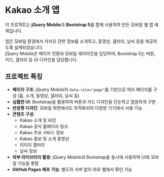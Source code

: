 # Kakao 소개 앱

이 프로젝트는 **jQuery Mobile**과 **Bootstrap 5**를 함께 사용하여 만든 모바일 웹 앱 예제입니다.  

앱은 모바일 환경에서 카카오 관련 정보를 소개하고, 동영상, 갤러리, 날씨 등을 제공하도록 설계되었습니다.  
jQuery Mobile은 페이지 전환과 모바일 레이아웃을 담당하며, Bootstrap 5는 버튼, 카드, 갤러리 등 UI 디자인을 담당합니다.  

## 프로젝트 특징

- **페이지 구조**: jQuery Mobile의 `data-role="page"`를 기반으로 여러 페이지를 구성 (홈, 소개, 동영상, 갤러리, 날씨 등)  
- **심플한 UI**: Bootstrap을 활용하여 버튼과 카드 디자인을 단순하고 깔끔하게 구현  
- **반응형 디자인**: 모바일 화면에서도 최적화되어 다양한 기기에서 사용 가능  
- **콘텐츠 구성**:
  - Kakao 소개 및 비전
  - Kakao 공식 홈페이지 링크
  - Kakao 주요 서비스 정보
  - Kakao 홍보 및 소개 동영상
  - 이미지 갤러리
  - 날씨 정보
- **외부 라이브러리 활용**: jQuery Mobile과 Bootstrap을 동시에 사용하여 UI와 모바일 기능을 통합  
- **GitHub Pages 배포 가능**: 별도의 서버 없이 바로 웹에서 확인 가능  

